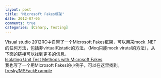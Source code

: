 ```yaml
---
layout: post
title: "Microsoft Fakes框架"
date: 2012-07-05
comments: true
categories: [CSharp, Testing]
---
```

Visual studio 2012RC中自带了一个Microsoft Fakes框架，可以用来mock .NET的任何方法，包括非virtual和static的方法。（Moq只能mock virutal的方法），从下面的链接可以找到更多的信息。<br /><a href="http://msdn.microsoft.com/en-us/library/hh549175%28v=vs.110%29">Isolating Unit Test Methods with Microsoft Fakes</a><br />我也写了一个用Microsoft Fakes的小例子，可以在这里找到。<a href="https://github.com/fresky/MSFackExample">fresky/MSFackExample</a><br /><blockquote></blockquote>